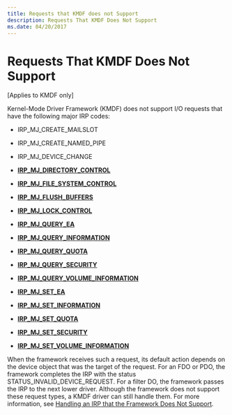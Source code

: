 ```yaml
---
title: Requests that KMDF does not Support
description: Requests That KMDF Does Not Support
ms.date: 04/20/2017
---
```


# Requests That KMDF Does Not Support


\[Applies to KMDF only\]

Kernel-Mode Driver Framework (KMDF) does not support I/O requests that have the following major IRP codes:

-   IRP\_MJ\_CREATE\_MAILSLOT

-   IRP\_MJ\_CREATE\_NAMED\_PIPE

-   IRP\_MJ\_DEVICE\_CHANGE

-   [**IRP\_MJ\_DIRECTORY\_CONTROL**](../ifs/irp-mj-directory-control.md)

-   [**IRP\_MJ\_FILE\_SYSTEM\_CONTROL**](../kernel/irp-mj-file-system-control.md)

-   [**IRP\_MJ\_FLUSH\_BUFFERS**](../kernel/irp-mj-flush-buffers.md)

-   [**IRP\_MJ\_LOCK\_CONTROL**](../ifs/irp-mj-lock-control.md)

-   [**IRP\_MJ\_QUERY\_EA**](../ifs/irp-mj-query-ea.md)

-   [**IRP\_MJ\_QUERY\_INFORMATION**](../kernel/irp-mj-query-information.md)

-   [**IRP\_MJ\_QUERY\_QUOTA**](../ifs/irp-mj-query-quota.md)

-   [**IRP\_MJ\_QUERY\_SECURITY**](../ifs/irp-mj-query-security.md)

-   [**IRP\_MJ\_QUERY\_VOLUME\_INFORMATION**](../ifs/irp-mj-query-volume-information.md)

-   [**IRP\_MJ\_SET\_EA**](../ifs/irp-mj-set-ea.md)

-   [**IRP\_MJ\_SET\_INFORMATION**](../kernel/irp-mj-set-information.md)

-   [**IRP\_MJ\_SET\_QUOTA**](../ifs/irp-mj-set-quota.md)

-   [**IRP\_MJ\_SET\_SECURITY**](../ifs/irp-mj-set-security.md)

-   [**IRP\_MJ\_SET\_VOLUME\_INFORMATION**](../ifs/irp-mj-set-volume-information.md)

When the framework receives such a request, its default action depends on the device object that was the target of the request. For an FDO or PDO, the framework completes the IRP with the status STATUS\_INVALID\_DEVICE\_REQUEST. For a filter DO, the framework passes the IRP to the next lower driver. Although the framework does not support these request types, a KMDF driver can still handle them. For more information, see [Handling an IRP that the Framework Does Not Support](handling-an-irp-that-the-framework-does-not-support.md).

 

